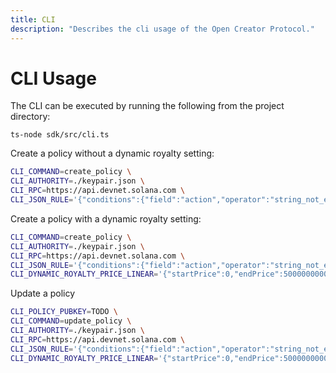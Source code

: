 ```yaml
---
title: CLI
description: "Describes the cli usage of the Open Creator Protocol."
---
```


# CLI Usage

The CLI can be executed by running the following from the project directory:

```shell
ts-node sdk/src/cli.ts
```

Create a policy without a dynamic royalty setting:

```bash
CLI_COMMAND=create_policy \
CLI_AUTHORITY=./keypair.json \
CLI_RPC=https://api.devnet.solana.com \
CLI_JSON_RULE='{"conditions":{"field":"action","operator":"string_not_equals","value":""},"events":[]}' \
```

Create a policy with a dynamic royalty setting:

```bash
CLI_COMMAND=create_policy \
CLI_AUTHORITY=./keypair.json \
CLI_RPC=https://api.devnet.solana.com \
CLI_JSON_RULE='{"conditions":{"field":"action","operator":"string_not_equals","value":""},"events":[]}' \
CLI_DYNAMIC_ROYALTY_PRICE_LINEAR='{"startPrice":0,"endPrice":5000000000,"startMultiplierBp":10000,"endMultiplierBp":0}' \
```

Update a policy

```bash
CLI_POLICY_PUBKEY=TODO \
CLI_COMMAND=update_policy \
CLI_AUTHORITY=./keypair.json \
CLI_RPC=https://api.devnet.solana.com \
CLI_JSON_RULE='{"conditions":{"field":"action","operator":"string_not_equals","value":""},"events":[]}' \
CLI_DYNAMIC_ROYALTY_PRICE_LINEAR='{"startPrice":0,"endPrice":5000000000,"startMultiplierBp":10000,"endMultiplierBp":0}' \
```
